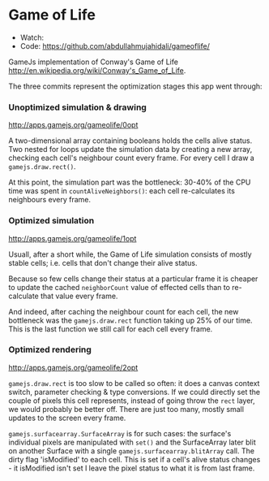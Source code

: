 Game of Life
=============

  * Watch: 
  * Code: <https://github.com/abdullahmujahidali/gameoflife/>

GameJs implementation of Conway's Game of Life <http://en.wikipedia.org/wiki/Conway's_Game_of_Life>.

The three commits represent the optimization stages this app went through:

### Unoptimized simulation & drawing

<http://apps.gamejs.org/gameolife/0opt>

A two-dimensional array containing booleans holds the cells alive status.
Two nested for loops update the simulation data by creating a new array, checking
each cell's neighbour count every frame. For every cell I draw a `gamejs.draw.rect()`. 

At this point, the simulation part was the bottleneck: 30-40% of the CPU time
was spent in `countAliveNeighbors()`: each cell re-calculates its
neighbours every frame.

### Optimized simulation

<http://apps.gamejs.org/gameolife/1opt>

Usuall, after a short while, the Game of Life simulation consists of mostly
stable cells; i.e. cells that don't change their alive status.

Because so few cells change their status at a particular frame it is
cheaper to update the cached `neighborCount` value of effected cells than to
re-calculate that value every frame.

And indeed, after caching the neighbour count for each cell, the new bottleneck
was the `gamejs.draw.rect` function taking up 25% of our time. This is the last
function we still call for each cell every frame.

### Optimized rendering

<http://apps.gamejs.org/gameolife/2opt>

`gamejs.draw.rect` is too slow to be called so often: it does a
canvas context switch, parameter checking & type conversions. If we could
directly set the couple of pixels this cell represents, instead of going
throw the `rect` layer, we would probably be better off. There are just too
many, mostly small updates to the screen every frame.

`gamejs.surfacearray.SurfaceArray` is for such cases: the surface's individual
pixels are manipulated with `set()` and the SurfaceArray later blit on 
another Surface with a single `gamejs.surfacearray.blitArray` call.
The dirty flag 'isModified' to each cell. This is
set if a cell's alive status changes - it isModified isn't set I leave the
pixel status to what it is from last frame.
